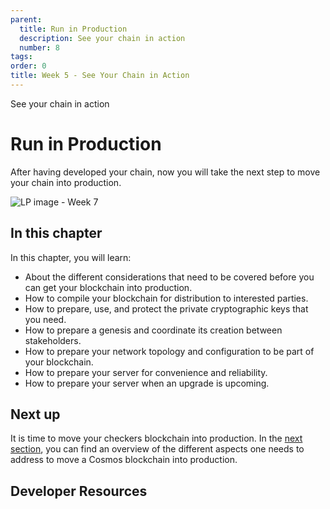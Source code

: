 ```yaml
---
parent:
  title: Run in Production
  description: See your chain in action
  number: 8
tags:
order: 0
title: Week 5 - See Your Chain in Action
---
```


<div class="tm-overline tm-rf-1 tm-lh-title tm-medium tm-muted">See your chain in action</div>
<h1 class="mt-4 mb-6">Run in Production</h1>

After having developed your chain, now you will take the next step to move your chain into production.

![LP image - Week 7](/ida-course/LPs/week-7/images/universe.svg)

## In this chapter

<HighlightBox type="learning">

In this chapter, you will learn:

* About the different considerations that need to be covered before you can get your blockchain into production.
* How to compile your blockchain for distribution to interested parties.
* How to prepare, use, and protect the private cryptographic keys that you need.
* How to prepare a genesis and coordinate its creation between stakeholders.
* How to prepare your network topology and configuration to be part of your blockchain.
* How to prepare your server for convenience and reliability.
* How to prepare your server when an upgrade is upcoming.

</HighlightBox>

## Next up

It is time to move your checkers blockchain into production. In the [next section](/hands-on-exercise/5-run-in-prod/1-overview.md), you can find an overview of the different aspects one needs to address to move a Cosmos blockchain into production.

## Developer Resources

<div v-for="resource in $themeConfig.resources">
  <Resource
    :title="resource.title"
    :description="resource.description"
    :links="resource.links"
    :image="resource.image"
    :large="true"
  />
  <br/>
</div>
